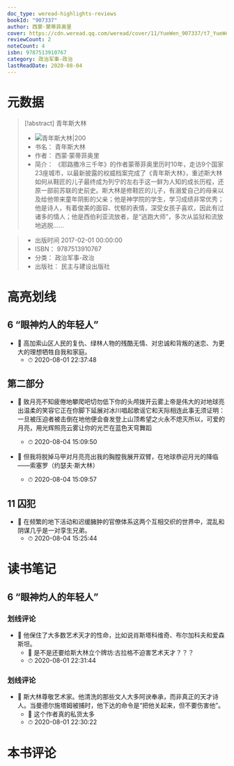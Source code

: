 ```yaml
---
doc_type: weread-highlights-reviews
bookId: "907337"
author: 西蒙·蒙蒂菲奥里
cover: https://cdn.weread.qq.com/weread/cover/11/YueWen_907337/t7_YueWen_907337.jpg
reviewCount: 2
noteCount: 4
isbn: 9787513910767
category: 政治军事-政治
lastReadDate: 2020-08-04
---
```

# 元数据
> [!abstract] 青年斯大林
> - ![ 青年斯大林|200](https://cdn.weread.qq.com/weread/cover/11/YueWen_907337/t7_YueWen_907337.jpg)
> - 书名： 青年斯大林
> - 作者： 西蒙·蒙蒂菲奥里
> - 简介： 《耶路撒冷三千年》的作者蒙蒂菲奥里历时10年，走访9个国家23座城市，以最新披露的权威档案完成了《青年斯大林》，重述斯大林如何从鞋匠的儿子最终成为列宁的左右手这一鲜为人知的成长历程，还原一部前苏联的史前史。斯大林是修鞋匠的儿子，有溺爱自己的母亲以及给他带来童年阴影的父亲；他是神学院的学生，学习成绩非常优秀；他是诗人，有着俊美的面容、忧郁的表情，深受女孩子喜欢，因此有过诸多的情人；他是西伯利亚流放者，是“逃跑大师”，多次从监狱和流放地逃脱……

> - 出版时间 2017-02-01 00:00:00
> - ISBN： 9787513910767
> - 分类： 政治军事-政治
> - 出版社： 民主与建设出版社

# 高亮划线

## 6 “眼神灼人的年轻人”


- 📌 高加索山区人民的复仇、绿林人物的残酷无情、对忠诚和背叛的迷恋、为更大的理想牺牲自我和家庭。 
    - ⏱ 2020-08-01 22:37:48 
## 第二部分


- 📌 致月亮不知疲倦地攀爬吧切勿低下你的头颅拨开云雾上帝是伟大的对地球亮出温柔的笑容它正在你脚下延展对冰川唱起歌谣它和天际相连此事无须证明：一旦被压迫者被击倒在地他便会奋发登上山顶希望之火永不熄灭所以，可爱的月亮，用光辉照亮云雾让你的光芒在蓝色天穹舞蹈 
    - ⏱ 2020-08-04 15:09:50 

- 📌 但我将脱掉马甲对月亮亮出我的胸膛我展开双臂，在地球恭迎月光的降临——索塞罗（约瑟夫·斯大林） 
    - ⏱ 2020-08-04 15:09:57 
## 11 囚犯


- 📌 在频繁的地下活动和迟缓臃肿的官僚体系这两个互相交织的世界中，混乱和阴谋几乎是一对孪生兄弟。 
    - ⏱ 2020-08-04 15:25:44 
# 读书笔记

## 6 “眼神灼人的年轻人”

### 划线评论
- 📌 他保住了大多数艺术天才的性命，比如说肖斯塔科维奇、布尔加科夫和爱森斯坦。 
    - 💭 是不是还要给斯大林立个牌坊:古拉格不迫害艺术天才？？？
    - ⏱ 2020-08-01 22:31:44

### 划线评论
- 📌 斯大林尊敬艺术家。他清洗的那些文人大多阿谀奉承，而非真正的天才诗人。当曼德尔施塔姆被捕时，他下达的命令是“把他关起来，但不要伤害他”。 
    - 💭 这个作者真的私货太多
    - ⏱ 2020-08-01 22:30:22
   
# 本书评论
